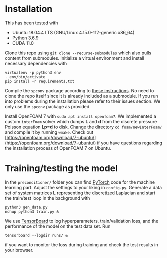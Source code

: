 # Installation
This has been tested with
* Ubuntu 18.04.4 LTS (GNU/Linux 4.15.0-112-generic x86_64)
* Python 3.6.9
* CUDA 11.0

Clone this repo using `git clone --recurse-submodules` which also pulls content from submodules. Initialize a virtual environment and install necessary dependencies with
```shell
virtualenv -p python3 env
. env/bin/activate
pip install -r requirements.txt
```

Compile the `spconv` package according to [these instructions](https://github.com/traveller59/spconv#install-on-ubuntu-16041804). No need to clone the repo itself since it is already included as a submodule. If you run into problems during the installation please refer to their issues section. We only use the `spconv` package as provided.

Install OpenFOAM 7 with `sudo apt install openfoam7`. We implemented a custom `interFoam` solver which dumps **L** and **d** from the discrete pressure Poisson equation **Lp=d** to disk. Change the directory `cd foam/newInterFoam/` and compile it by running `wmake`. Check out [https://openfoam.org/download/7-ubuntu/](https://openfoam.org/download/7-ubuntu/) if you have questions regarding the installation process of OpenFOAM 7 on Ubuntu.

# Training/testing the model
In the `preconditioner/` folder you can find [PyTorch](https://pytorch.org/) code for the machine learning part. Adjust the settings to your liking in `config.py`. Generate a data set of system matrices **L** representing the discretized Laplacian and start the train/test loop in the background with
```shell
python3 gen_data.py
nohup python3 train.py &
```
We use [TensorBoard](https://www.tensorflow.org/tensorboard/) to log hyperparameters, train/validation loss, and the performance of the model on the test data set. Run
```shell
tensorboard --logdir runs/ &
```
if you want to monitor the loss during training and check the test results in your browser.
